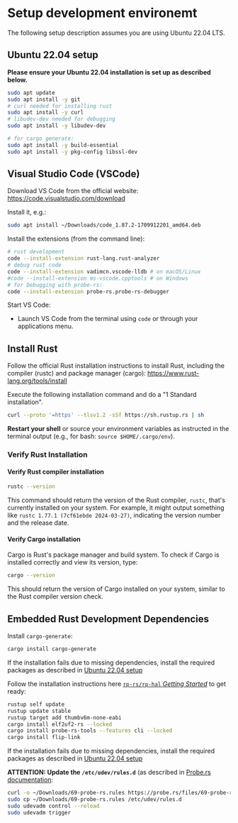 # Setup development environemt

The following setup description assumes you are using Ubuntu 22.04 LTS.

## Ubuntu 22.04 setup

**Please ensure your Ubuntu 22.04 installation is set up as described below.**

```sh
sudo apt update
sudo apt install -y git
# curl needed for installing rust
sudo apt install -y curl
# libudev-dev needed for debugging
sudo apt install -y libudev-dev

# for cargo generate:
sudo apt install -y build-essential
sudo apt install -y pkg-config libssl-dev
```

## Visual Studio Code (VSCode)

Download VS Code from the official website: https://code.visualstudio.com/download

Install it, e.g.:

```sh
sudo apt install ~/Downloads/code_1.87.2-1709912201_amd64.deb
```

Install the extensions (from the command line):

```sh
# rust development
code --install-extension rust-lang.rust-analyzer
# debug rust code
code --install-extension vadimcn.vscode-lldb # on macOS/Linux
#code --install-extension ms-vscode.cpptools # on Windows
# for Debugging with probe-rs:
code --install-extension probe-rs.probe-rs-debugger
```

Start VS Code:

* Launch VS Code from the terminal using `code` or through your applications menu.


## Install Rust

Follow the official Rust installation instructions to install Rust, including the compiler (rustc) and package manager (cargo): https://www.rust-lang.org/tools/install

Execute the following installation command and do a "1 Standard installation".

```sh
curl --proto '=https' --tlsv1.2 -sSf https://sh.rustup.rs | sh
```

**Restart your shell** or source your environment variables as instructed in the terminal output (e.g., for bash: `source $HOME/.cargo/env`).

### Verify Rust Installation

#### Verify Rust compiler installation

```sh
rustc --version
```

This command should return the version of the Rust compiler, `rustc`, that's currently installed on your system. For example, it might output something like `rustc 1.77.1 (7cf61ebde 2024-03-27)`, indicating the version number and the release date.

#### Verify Cargo installation

Cargo is Rust's package manager and build system. To check if Cargo is installed correctly and view its version, type:

```sh
cargo --version
```

This should return the version of Cargo installed on your system, similar to the Rust compiler version check.

## Embedded Rust Development Dependencies

Install `cargo-generate`:

```sh
cargo install cargo-generate
```

If the installation fails due to missing dependencies, install the required packages as described in [Ubuntu 22.04 setup](#ubuntu-2204-setup)

Follow the installation instructions here [`rp-rs/rp-hal` *Getting Started*](https://github.com/rp-rs/rp-hal?tab=readme-ov-file#getting-started) to get ready:

```sh
rustup self update
rustup update stable
rustup target add thumbv6m-none-eabi
cargo install elf2uf2-rs --locked
cargo install probe-rs-tools --features cli --locked
cargo install flip-link
```

If the installation fails due to missing dependencies, install the required packages as described in [Ubuntu 22.04 setup](#ubuntu-2204-setup)


**ATTENTION: Update the `/etc/udev/rules.d`** (as described in [Probe.rs documentation](https://probe.rs/docs/getting-started/probe-setup/#linux%3A-udev-rules):

```sh
curl -o ~/Downloads/69-probe-rs.rules https://probe.rs/files/69-probe-rs.rules
sudo cp ~/Downloads/69-probe-rs.rules /etc/udev/rules.d
sudo udevadm control --reload
sudo udevadm trigger
```


